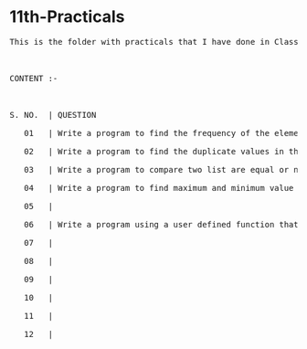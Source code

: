 # 11th-Practicals
<pre>This is the folder with practicals that I have done in Class 11.
<br/><br/>
CONTENT :-
<br/><br/>
S. NO.  | QUESTION <br/>
   01   | Write a program to find the frequency of the element of the list.<br/>
   02   | Write a program to find the duplicate values in the list.<br/>
   03   | Write a program to compare two list are equal or not.<br/>
   04   | Write a program to find maximum and minimum value from a number list.<br/>
   05   | <br/>
   06   | Write a program using a user defined function that displays sum of first n natural numbers, where n is passed as an argument.<br/>
   07   |<br/>
   08   |<br/>
   09   |<br/>
   10   |<br/>
   11   |<br/>
   12   |<br/>
<pre/>
